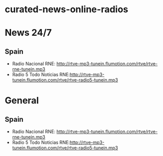 # curated-news-online-radios

# News 24/7
## Spain
- Radio Nacional RNE: http://rtve-mp3-tunein.flumotion.com/rtve/rtve-rne-tunein.mp3
- Radio 5 Todo Noticias RNE:http://rtve-mp3-tunein.flumotion.com/rtve/rtve-radio5-tunein.mp3


# General
## Spain
- Radio Nacional RNE: http://rtve-mp3-tunein.flumotion.com/rtve/rtve-rne-tunein.mp3
- Radio 5 Todo Noticias RNE:http://rtve-mp3-tunein.flumotion.com/rtve/rtve-radio5-tunein.mp3

